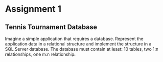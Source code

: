 # Assignment 1
## Tennis Tournament Database

Imagine a simple application that requires a database. Represent the application data in a relational structure and implement the structure in a SQL Server database. 
The database must contain at least: 10 tables, two 1:n relationships, one m:n relationship.

